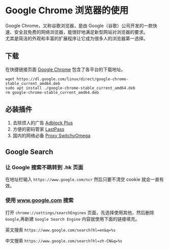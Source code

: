 # Google Chrome 浏览器的使用

Google Chrome，又称谷歌浏览器，是由 Google（谷歌）公司开发的一款快速、安全且免费的网络浏览器，能很好地满足新型网站对浏览器的要求。  
尤其是简洁的外观和丰富的扩展程序让它成为很多人的浏览器第一选择。

## 下载

在快捷链接页面 [Google Chrome](../links.md) 包含了各平台的下载地址。

```she
wget https://dl.google.com/linux/direct/google-chrome-stable_current_amd64.deb
sudo apt install ./google-chrome-stable_current_amd64.deb
rm google-chrome-stable_current_amd64.deb
```

## 必装插件

1. 去除烦人的广告 [Adblock Plus](https://chrome.google.com/webstore/detail/cfhdojbkjhnklbpkdaibdccddilifddb?utm_source=chrome-app-launcher-info-dialog)
2. 方便的密码管家 [LastPass](https://chrome.google.com/webstore/detail/hdokiejnpimakedhajhdlcegeplioahd?utm_source=chrome-app-launcher-info-dialog)
3. 国内的网络必备 [Proxy SwitchyOmega](https://chrome.google.com/webstore/detail/padekgcemlokbadohgkifijomclgjgif?utm_source=chrome-app-launcher-info-dialog)

## Google Search

### 让 Google 搜索不跳转到 .hk 页面

在地址栏输入 `https://www.google.com/ncr` 然后只要不清空 cookie 就会一直有效。

### 使用 www.google.com 搜索

打开 `chrome://settings/searchEngines` 页面，先选择使用其他，然后删除 `Google`,再新建 `Google Search Engine` 内容就使用下面的链接填充。

英文搜索 `https://www.google.com/search?hl=en&q=%s`

中文搜索 `https://www.google.com/search?hl=zh-CN&q=%s`
